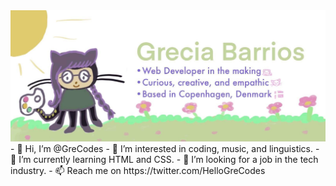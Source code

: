 <img src="https://raw.githubusercontent.com/GreCodes/GreCodes/main/310107306_5739531532766070_12540449708222737_n.jpg" alt="GreCodes" title="GreCodes as Octocat">
<!---
GreCodes/GreCodes is a ✨ special ✨ repository because its `README.md` (this file) appears on your GitHub profile.
You can click the Preview link to take a look at your changes.
--->
- 👋 Hi, I’m @GreCodes
- 👀 I’m interested in coding, music, and linguistics.
- 🌱 I’m currently learning HTML and CSS.
- 💞️ I’m looking for a job in the tech industry.
- 📫 Reach me on https://twitter.com/HelloGreCodes
